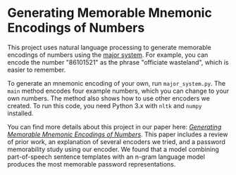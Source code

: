 # Generating Memorable Mnemonic Encodings of Numbers
This project uses natural language processing to generate memorable encodings of numbers using the [major system](https://en.wikipedia.org/wiki/Mnemonic_major_system). For example, you can encode the number "86101521" as the phrase "officiate wasteland", which is easier to remember.

To generate an mnemonic encoding of your own, run `major_system.py`. The `main` method encodes four example numbers, which you can change to your own numbers. The method also shows how to use other encoders we created. To run this code, you need Python 3.x with `nltk` and `numpy` installed.

You can find more details about this project in our paper here: [*Generating Memorable Mnemonic Encodings of Numbers*](https://arxiv.org/pdf/1705.02700.pdf). This paper includes a review of prior work, an explanation of several encoders we tried, and a password memorability study using our encoder. We found that a model combining part-of-speech sentence templates with an n-gram language model produces the most memorable password representations.
